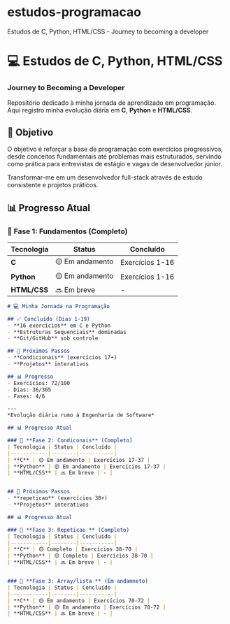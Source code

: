 # estudos-programacao
Estudos de C, Python, HTML/CSS  - Journey to becoming a developer

# 💻 Estudos de C, Python, HTML/CSS 
### Journey to Becoming a Developer

Repositório dedicado à minha jornada de aprendizado em programação. Aqui registro minha evolução diária em **C**, **Python** e **HTML/CSS**.

## 🎯 Objetivo
O objetivo é reforçar a base de programação com exercícios progressivos, desde conceitos fundamentais até problemas mais estruturados, servindo como prática para entrevistas de estágio e vagas de desenvolvedor júnior.

Transformar-me em um desenvolvedor full-stack através de estudo consistente e projetos práticos.

## 📊 Progresso Atual

### 🌱 **Fase 1: Fundamentos** (Completo)
| Tecnologia | Status | Concluído |
|------------|--------|-----------|
| **C** | 🟡 Em andamento | Exercícios 1-16 |
| **Python** | 🟡 Em andamento | Exercícios 1-16 |
| **HTML/CSS** | 🔜 Em breve | - |

```markdown
# 💻 Minha Jornada na Programação

## ✅ Concluído (Dias 1-19)
- **16 exercícios** em C e Python
- **Estruturas Sequenciais** dominadas
- **Git/GitHub** sob controle

## 🚀 Próximos Passos
- **Condicionais** (exercícios 17+)
- **Projetos** interativos

## 📊 Progresso
- Exercícios: 72/100
- Dias: 36/365
- Fases: 4/6

---
*Evolução diária rumo à Engenharia de Software*

## 📊 Progresso Atual

### 🌱 **Fase 2: Condiconais** (Completo)
| Tecnologia | Status | Concluído |
|------------|--------|-----------|
| **C** | 🟡 Em andamento | Exercícios 17-37 |
| **Python** | 🟡 Em andamento | Exercícios 17-37 |
| **HTML/CSS** | 🔜 Em breve | - |


## 🚀 Próximos Passos
- **repeticao** (exercícios 38+)
- **Projetos** interativos

## 📊 Progresso Atual

### 🌱 **Fase 3: Repeticao ** (Completo)
| Tecnologia | Status | Concluído |
|------------|--------|-----------|
| **C** | 🟡 Completo | Exercícios 38-70 |
| **Python** | 🟡 Completo | Exercícios 38-70 |
| **HTML/CSS** | 🔜 Em breve | - |


### 🌱 **Fase 3: Array/lista ** (Em andamneto)
| Tecnologia | Status | Concluído |
|------------|--------|-----------|
| **C** | 🟡 Em andamento | Exercícios 70-72 |
| **Python** | 🟡 Em andamento | Exercícios 70-72 |
| **HTML/CSS** | 🔜 Em breve | - |